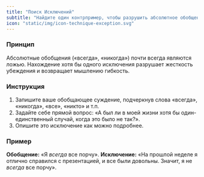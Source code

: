 ```yaml
---
title: "Поиск Исключений"
subtitle: "Найдите один контрпример, чтобы разрушить абсолютное обобщение."
icon: "static/img/icon-technique-exception.svg"
---
```


### Принцип
Абсолютные обобщения («всегда», «никогда») почти всегда являются ложью. Нахождение хотя бы одного исключения разрушает жесткость убеждения и возвращает мышлению гибкость.

### Инструкция
1.  Запишите ваше обобщающее суждение, подчеркнув слова «всегда», «никогда», «все», «никто» и т.п.
2.  Задайте себе прямой вопрос: «А был ли в моей жизни хотя бы один-единственный случай, когда это было не так?».
3.  Опишите это исключение как можно подробнее.

### Пример
**Обобщение:** «Я *всегда* все порчу».
**Исключение:** «На прошлой неделе я отлично справился с презентацией, и все были довольны. Значит, я не *всегда* все порчу».